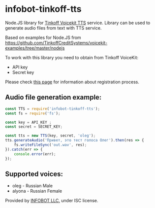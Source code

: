 # infobot-tinkoff-tts
Node.JS library for [Tinkoff Voicekit TTS](https://voicekit.tinkoff.ru/) service.
Library can be used to generate audio files from text with TTS service.

Based on examples for Node.JS from https://github.com/TinkoffCreditSystems/voicekit-examples/tree/master/nodejs

To work with this library you need to obtain from Tinkoff VoiceKit:
* API key
* Secret key

Please check [this page](https://voicekit.tinkoff.ru/) for information about registration process.

## Audio file generation example:
```javascript
const TTS = require('infobot-tinkoff-tts');
const fs = require('fs');

const key = API_KEY ;
const secret = SECRET_KEY;

const tts = new TTS(key, secret, 'oleg');
tts.generateAudio('Привет, это тест голоса Олег').then(res => {
    fs.writeFileSync('out.wav', res);
}).catch(err => {
    console.error(err);
});
````

## Supported voices:
* oleg - Russian Male
* alyona - Russian Female 

Provided by [INFOBOT LLC.](https://infobot.pro) under ISC license.

